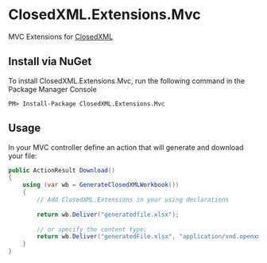 # ClosedXML.Extensions.Mvc
MVC Extensions for [ClosedXML](https://github.com/ClosedXML/ClosedXML)

## Install via NuGet

To install ClosedXML.Extensions.Mvc, run the following command in the Package Manager Console

```
PM> Install-Package ClosedXML.Extensions.Mvc
```


## Usage
In your MVC controller define an action that will generate and download your file:

```c#
public ActionResult Download()
{
    using (var wb = GenerateClosedXMLWorkbook())
    {
        // Add ClosedXML.Extensions in your using declarations
        
        return wb.Deliver("generatedfile.xlsx");
        
        // or specify the content type:
        return wb.Deliver("generatedFile.xlsx", "application/vnd.openxmlformats-officedocument.spreadsheetml.sheet");
    }
}

```
